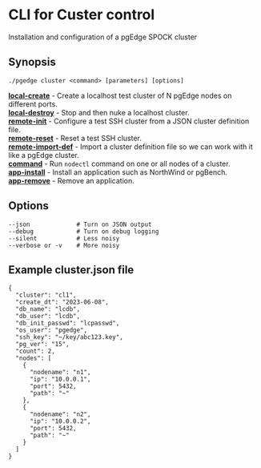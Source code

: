 # CLI for Custer control
Installation and configuration of a pgEdge SPOCK cluster

## Synopsis
    ./pgedge cluster <command> [parameters] [options]   

[**local-create**](doc/cluster-local-create.md)   - Create a localhost test cluster of N pgEdge nodes on different ports.<br>
[**local-destroy**](doc/cluster-local-destroy.md) - Stop and then nuke a localhost cluster.<br>
[**remote-init**](doc/cluster-remote-init.md)     - Configure a test SSH cluster from a JSON cluster definition file.<br>
[**remote-reset**](doc/cluster-remote-reset.md)   - Reset a test SSH cluster.<br>
[**remote-import-def**](doc/cluster-remote-import-def.md)  - Import a cluster definition file so we can work with it like a pgEdge cluster.<br>
[**command**](doc/cluster-command.md)             - Run `nodectl` command on one or all nodes of a cluster.<br>
[**app-install**](doc/cluster-app-install.md)     - Install an application such as NorthWind or pgBench.<br>
[**app-remove**](doc/cluster-app-remove.md)       - Remove an application.<br>

## Options
    --json             # Turn on JSON output
    --debug            # Turn on debug logging
    --silent           # Less noisy
    --verbose or -v    # More noisy

## Example cluster.json file
```
{
  "cluster": "cl1",
  "create_dt": "2023-06-08",
  "db_name": "lcdb",
  "db_user": "lcdb",
  "db_init_passwd": "lcpasswd",
  "os_user": "pgedge",
  "ssh_key": "~/key/abc123.key",
  "pg_ver": "15",
  "count": 2,
  "nodes": [
    {
      "nodename": "n1",
      "ip": "10.0.0.1",
      "port": 5432,
      "path": "~"
    },
    {
      "nodename": "n2",
      "ip": "10.0.0.2",
      "port": 5432,
      "path": "~"
    }
  ]
}
```
